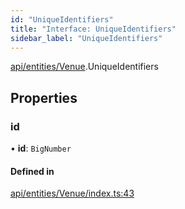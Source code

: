 ```yaml
---
id: "UniqueIdentifiers"
title: "Interface: UniqueIdentifiers"
sidebar_label: "UniqueIdentifiers"
---
```


[api/entities/Venue](../../../../../modules/API/Entities/Venue/Venue.md).UniqueIdentifiers

## Properties

### id

• **id**: `BigNumber`

#### Defined in

[api/entities/Venue/index.ts:43](https://github.com/PolymeshAssociation/polymesh-sdk/blob/5b946f904/src/api/entities/Venue/index.ts#L43)
